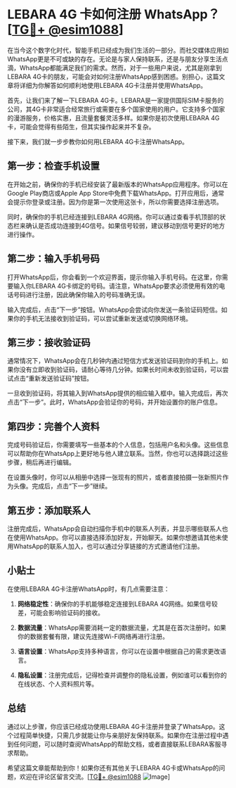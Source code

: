 # LEBARA 4G 卡如何注册 WhatsApp？[[TG💪+ @esim1088](https://t.me/s/esim1088)]

在当今这个数字化时代，智能手机已经成为我们生活的一部分。而社交媒体应用如WhatsApp更是不可或缺的存在。无论是与家人保持联系，还是与朋友分享生活点滴，WhatsApp都能满足我们的需求。然而，对于一些用户来说，尤其是刚拿到LEBARA 4G卡的朋友，可能会对如何注册WhatsApp感到困惑。别担心，这篇文章将详细为你解答如何顺利地使用LEBARA 4G卡注册并使用WhatsApp。

首先，让我们来了解一下LEBARA 4G卡。LEBARA是一家提供国际SIM卡服务的公司，其4G卡非常适合经常旅行或需要在多个国家使用的用户。它支持多个国家的漫游服务，价格实惠，且流量套餐灵活多样。如果你是初次使用LEBARA 4G卡，可能会觉得有些陌生，但其实操作起来并不复杂。

接下来，我们就一步步教你如何用LEBARA 4G卡注册WhatsApp。

## 第一步：检查手机设置

在开始之前，确保你的手机已经安装了最新版本的WhatsApp应用程序。你可以在Google Play商店或Apple App Store中免费下载WhatsApp。打开应用后，通常会提示你登录或注册。因为你是第一次使用这张卡，所以你需要选择注册选项。

同时，确保你的手机已经连接到LEBARA 4G网络。你可以通过查看手机顶部的状态栏来确认是否成功连接到4G信号。如果信号较弱，建议移动到信号更好的地方进行操作。

## 第二步：输入手机号码

打开WhatsApp后，你会看到一个欢迎界面，提示你输入手机号码。在这里，你需要输入你LEBARA 4G卡绑定的号码。请注意，WhatsApp要求必须使用有效的电话号码进行注册，因此确保你输入的号码准确无误。

输入完成后，点击“下一步”按钮。WhatsApp会尝试向你发送一条验证码短信。如果你的手机无法接收到验证码，可以尝试重新发送或切换网络环境。

## 第三步：接收验证码

通常情况下，WhatsApp会在几秒钟内通过短信方式发送验证码到你的手机上。如果你没有立即收到验证码，请耐心等待几分钟。如果长时间未收到验证码，可以尝试点击“重新发送验证码”按钮。

一旦收到验证码，将其输入到WhatsApp提供的相应输入框中。输入完成后，再次点击“下一步”。此时，WhatsApp会验证你的号码，并开始设置你的账户信息。

## 第四步：完善个人资料

完成号码验证后，你需要填写一些基本的个人信息，包括用户名和头像。这些信息可以帮助你在WhatsApp上更好地与他人建立联系。当然，你也可以选择跳过这些步骤，稍后再进行编辑。

在设置头像时，你可以从相册中选择一张现有的照片，或者直接拍摄一张新照片作为头像。完成后，点击“下一步”继续。

## 第五步：添加联系人

注册完成后，WhatsApp会自动扫描你手机中的联系人列表，并显示哪些联系人也在使用WhatsApp。你可以直接选择添加好友，开始聊天。如果你想邀请其他未使用WhatsApp的联系人加入，也可以通过分享链接的方式邀请他们注册。

## 小贴士

在使用LEBARA 4G卡注册WhatsApp时，有几点需要注意：

1. **网络稳定性**：确保你的手机能够稳定连接到LEBARA 4G网络。如果信号较差，可能会影响验证码的接收。
   
2. **数据流量**：WhatsApp需要消耗一定的数据流量，尤其是在首次注册时。如果你的数据套餐有限，建议先连接Wi-Fi网络再进行注册。

3. **语言设置**：WhatsApp支持多种语言，你可以在设置中根据自己的需求更改语言。

4. **隐私设置**：注册完成后，记得检查并调整你的隐私设置，例如谁可以看到你的在线状态、个人资料照片等。

## 总结

通过以上步骤，你应该已经成功使用LEBARA 4G卡注册并登录了WhatsApp。这个过程简单快捷，只需几步就能让你与亲朋好友保持联系。如果你在注册过程中遇到任何问题，可以随时查阅WhatsApp的帮助文档，或者直接联系LEBARA客服寻求帮助。

希望这篇文章能帮助到你！如果你还有其他关于LEBARA 4G卡或WhatsApp的问题，欢迎在评论区留言交流。[[TG💪+ @esim1088](https://t.me/s/esim1088) ![Image](https://i.postimg.cc/4NQfJmqS/Snipaste-2025-05-13-00-14-12.png)]